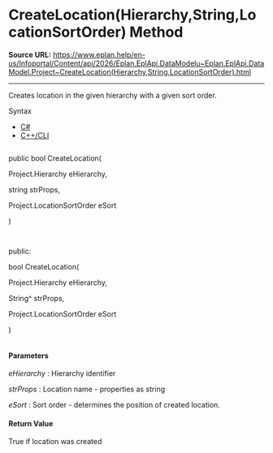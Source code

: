 # CreateLocation(Hierarchy,String,LocationSortOrder) Method

**Source URL:** https://www.eplan.help/en-us/Infoportal/Content/api/2026/Eplan.EplApi.DataModelu~Eplan.EplApi.DataModel.Project~CreateLocation(Hierarchy,String,LocationSortOrder).html

---

Creates location in the given hierarchy with a given sort order.

Syntax

- [C#](#i-syntax-CS)
- [C++/CLI](#i-syntax-CPP2005)

```
```
public bool CreateLocation( 

   Project.Hierarchy eHierarchy,

   string strProps,

   Project.LocationSortOrder eSort

)
```
```

```
```
public:

bool CreateLocation( 

   Project.Hierarchy eHierarchy,

   String^ strProps,

   Project.LocationSortOrder eSort

)
```
```

#### Parameters

*eHierarchy*
:   Hierarchy identifier

*strProps*
:   Location name - properties as string

*eSort*
:   Sort order - determines the position of created location.

#### Return Value

True if location was created
